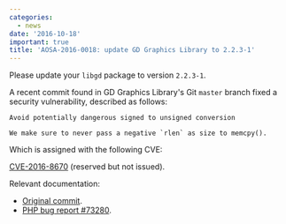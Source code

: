 ```yaml
---
categories:
  - news
date: '2016-10-18'
important: true
title: 'AOSA-2016-0018: update GD Graphics Library to 2.2.3-1'
---
```



Please update your `libgd` package to version `2.2.3-1`.

A recent commit found in GD Graphics Library's Git `master` branch fixed a security vulnerability, described as follows:

    Avoid potentially dangerous signed to unsigned conversion

    We make sure to never pass a negative `rlen` as size to memcpy().

Which is assigned with the following CVE:

[CVE-2016-8670](https://cve.mitre.org/cgi-bin/cvename.cgi?name=CVE-2016-8670) (reserved but not issued).

Relevant documentation:

- [Original commit](https://github.com/libgd/libgd/commit/53110871935244816bbb9d131da0bccff734bfe9).
- [PHP bug report #73280](https://bugs.php.net/bug.php?id=73280).